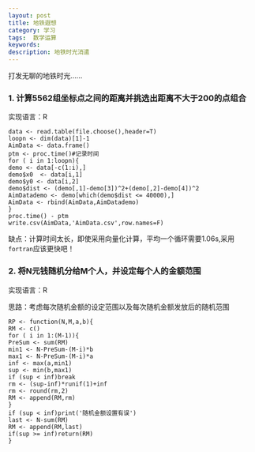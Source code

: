 ```yaml
---
layout: post
title: 地铁遐想 
category: 学习
tags:  数学运算	        
keywords: 
description: 地铁时光消遣
---
```


打发无聊的地铁时光……

### 1. 计算5562组坐标点之间的距离并挑选出距离不大于200的点组合

实现语言：R

    data <- read.table(file.choose(),header=T)
    loopn <- dim(data)[1]-1
    AimData <- data.frame()
    ptm <- proc.time()#记录时间
    for ( i in 1:loopn){
    demo <- data[-c(1:i),]
    demo$x0  <- data[i,1]
    demo$y0 <- data[i,2]
    demo$dist <- (demo[,1]-demo[3])^2+(demo[,2]-demo[4])^2
    AimDatademo <- demo[which(demo$dist <= 40000),]
    AimData <- rbind(AimData,AimDatademo)
    }
    proc.time() - ptm
    write.csv(AimData,'AimData.csv',row.names=F)

缺点：计算时间太长，即使采用向量化计算，平均一个循环需要1.06s,采用`fortran`应该更快吧！

### 2.  将N元钱随机分给M个人，并设定每个人的金额范围

实现语言：R

思路：考虑每次随机金额的设定范围以及每次随机金额发放后的随机范围

    RP <- function(N,M,a,b){
    RM <- c()
    for ( i in 1:(M-1)){
    PreSum <- sum(RM)
    min1 <- N-PreSum-(M-i)*b
    max1 <- N-PreSum-(M-i)*a
    inf <- max(a,min1)
    sup <- min(b,max1)
    if (sup < inf)break
    rm <- (sup-inf)*runif(1)+inf
    rm <- round(rm,2)
    RM <- append(RM,rm)
    }
    if (sup < inf)print('随机金额设置有误')
    last <- N-sum(RM)
    RM <- append(RM,last)
    if(sup >= inf)return(RM)
    }

